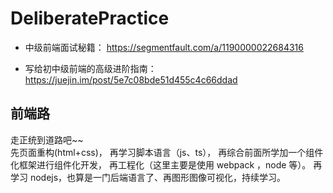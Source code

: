 # DeliberatePractice

- 中级前端面试秘籍： https://segmentfault.com/a/1190000022684316

- 写给初中级前端的高级进阶指南： https://juejin.im/post/5e7c08bde51d455c4c66ddad

## 前端路

走正统到道路吧~~  
先页面重构(html+css)，
再学习脚本语言（js、ts），
再综合前面所学加一个组件化框架进行组件化开发，
再工程化（这里主要是使用 webpack ，node 等）。
再学习 nodejs，也算是一门后端语言了、再图形图像可视化，持续学习。
